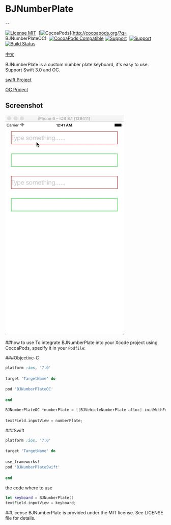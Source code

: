 # BJNumberPlate
--

[![License MIT](https://img.shields.io/badge/license-MIT-green.svg?style=flat)](https://github.com/iusn/BJNumberPlate/blob/master/LICENSE)&nbsp;
[![CocoaPods](http://img.shields.io/cocoapods/p/BJNumberPlateOC.svg?style=flat)](http://cocoapods.org/?q= BJNumberPlateOC)&nbsp;
[![CocoaPods Compatible](https://img.shields.io/cocoapods/v/BJNumberPlateOC.svg)](https://img.shields.io/cocoapods/v/BJNumberPlateOC.svg)
[![Support](https://img.shields.io/badge/support-iOS7.0+-blue.svg?style=flat)](https://www.apple.com/nl/ios/)&nbsp;
[![Support](https://img.shields.io/badge/support-Autolayout-orange.svg?style=flatt)](https://www.apple.com/)&nbsp;
[![Build Status](https://travis-ci.org/yate1996/YYStock.svg?branch=master)](https://github.com/iusn/BJNumberPlate)

[中文](https://github.com/iusn/BJNumberPlate/blob/master/CH.md)

BJNumberPlate is a custom number plate keyboard, it's easy to use. Support Swift 3.0 and OC.

[swift Project](https://github.com/iusn/BJNumberPlateSwift)

[OC Project](https://github.com/iusn/BJNumberPlateOC)

## Screenshot

![image](https://github.com/iusn/BJNumberPlate/blob/master/gif.gif)

##how to use
To integrate BJNumberPlate into your Xcode project using CocoaPods, specify it in your `Podfile`:


###Objective-C
```ruby
platform :ios, '7.0'

target 'TargetName' do

pod 'BJNumberPlateOC'

end
```


```objective-c
BJNumberPlateOC *numberPlate = [[BJVehicleNumberPlate alloc] initWithFrame:CGRectZero];

textField.inputView = numberPlate;

```

###Swift
```ruby
platform :ios, '7.0'

target 'TargetName' do

use_frameworks!
pod 'BJNumberPlateSwift'

end
```
the code where to use

```swift
let keyboard = BJNumberPlate()
textField.inputView = keyboard;
```






##License
BJNumberPlate is provided under the MIT license. See LICENSE file for details.
